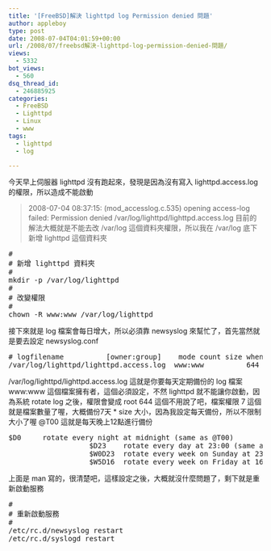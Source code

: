```yaml
---
title: '[FreeBSD]解決 lighttpd log Permission denied 問題'
author: appleboy
type: post
date: 2008-07-04T04:01:59+00:00
url: /2008/07/freebsd解決-lighttpd-log-permission-denied-問題/
views:
  - 5332
bot_views:
  - 560
dsq_thread_id:
  - 246885925
categories:
  - FreeBSD
  - Lighttpd
  - Linux
  - www
tags:
  - lighttpd
  - log

---
```

今天早上伺服器 lighttpd 沒有跑起來，發現是因為沒有寫入 lighttpd.access.log 的權限，所以造成不能啟動 

> 2008-07-04 08:37:15: (mod_accesslog.c.535) opening access-log failed: Permission denied /var/log/lighttpd/lighttpd.access.log 目前的解法大概就是不能去改 /var/log 這個資料夾權限，所以我在 /var/log 底下新增 lighttpd 這個資料夾 <!--more-->

<pre class="brush: bash; title: ; notranslate" title="">#
# 新增 lighttpd 資料夾
#
mkdir -p /var/log/lighttpd
#
# 改變權限
#
chown -R www:www /var/log/lighttpd</pre> 接下來就是 log 檔案會每日增大，所以必須靠 newsyslog 來幫忙了，首先當然就是要去設定 newsyslog.conf 

<pre class="brush: bash; title: ; notranslate" title=""># logfilename          [owner:group]    mode count size when  flags [/pid_file] [sig_num]
/var/log/lighttpd/lighttpd.access.log  www:www          644  7     *    @T00  JC    /var/run/lighttpd.pid</pre> /var/log/lighttpd/lighttpd.access.log 這就是你要每天定期備份的 log 檔案 www:www 這個檔案擁有者，這個必須設定，不然 lighttpd 就不能讓你啟動，因為系統 rotate log 之後，權限會變成 root 644 這個不用說了吧，檔案權限 7 這個就是檔案數量了喔，大概備份7天 * size 大小，因為我設定每天備份，所以不限制大小了喔 @T00 這就是每天晚上12點進行備份 

<pre class="brush: bash; title: ; notranslate" title="">$D0     rotate every night at midnight (same as @T00)
                   $D23    rotate every day at 23:00 (same as @T23)
                   $W0D23  rotate every week on Sunday at 23:00
                   $W5D16  rotate every week on Friday at 16:00</pre> 上面是 man 寫的，很清楚吧，這樣設定之後，大概就沒什麼問題了，剩下就是重新啟動服務 

<pre class="brush: bash; title: ; notranslate" title="">#
# 重新啟動服務 
#
/etc/rc.d/newsyslog restart
/etc/rc.d/syslogd restart</pre>